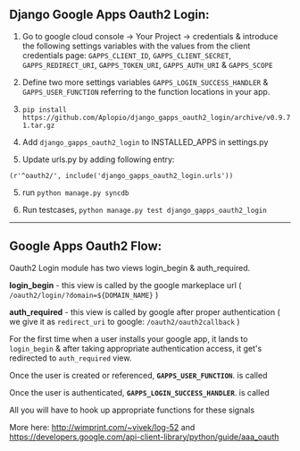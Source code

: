 Django Google Apps Oauth2 Login:
--------------------------------

1. Go to google cloud console -> Your Project -> credentials & introduce the following settings variables with the values from the client credentials page:
   `GAPPS_CLIENT_ID`,
   `GAPPS_CLIENT_SECRET`,
   `GAPPS_REDIRECT_URI`,
   `GAPPS_TOKEN_URI`,
   `GAPPS_AUTH_URI` &
   `GAPPS_SCOPE`

2. Define two more settings variables `GAPPS_LOGIN_SUCCESS_HANDLER` & `GAPPS_USER_FUNCTION` referring to the function locations in your app.

3. `pip install https://github.com/Aplopio/django_gapps_oauth2_login/archive/v0.9.71.tar.gz`

3. Add `django_gapps_oauth2_login` to INSTALLED_APPS in settings.py
 
4. Update urls.py by adding following entry: 

  `(r'^oauth2/', include('django_gapps_oauth2_login.urls'))`

5. run `python manage.py syncdb`

6. Run testcases, `python manage.py test django_gapps_oauth2_login`


-----------------------------------------------------
Google Apps Oauth2 Flow:
------------------------
 
Oauth2 Login module has two views login_begin & auth_required.

<b>login_begin</b> - this view is called by the google markeplace url ( `/oauth2/login/?domain=${DOMAIN_NAME}` )

<b>auth_required</b> - this view is called by google after proper authentication ( we give it as `redirect_uri` to google: `/oauth2/oauth2callback` )

For the first time when a user installs your google app, it lands to `login_begin` & after taking appropriate authentication access, it get's redirected to `auth_required` view.

Once the user is created or referenced, <b>`GAPPS_USER_FUNCTION`</b>. is called

Once the user is authenticated, <b>`GAPPS_LOGIN_SUCCESS_HANDLER`</b>. is called

All you will have to hook up appropriate functions for these signals

More here: http://wimprint.com/~vivek/log-52 and https://developers.google.com/api-client-library/python/guide/aaa_oauth



